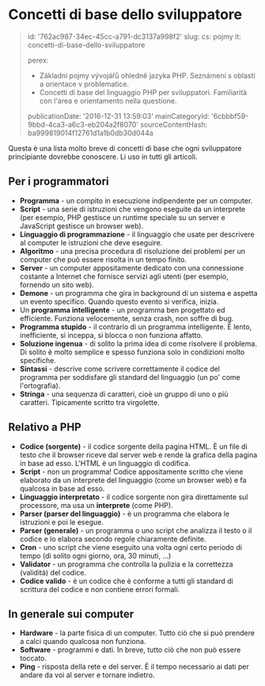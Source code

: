 Concetti di base dello sviluppatore
===================================

> id: '762ac987-34ec-45cc-a791-dc3137a998f2'
> slug:
> 	cs: pojmy
> 	it: concetti-di-base-dello-sviluppatore
> 
> perex:
> 	- Základní pojmy vývojářů ohledně jazyka PHP. Seznámení s oblastí a orientace v problematice.
> 	- Concetti di base del linguaggio PHP per sviluppatori. Familiarità con l'area e orientamento nella questione.
> 
> publicationDate: '2016-12-31 13:59:03'
> mainCategoryId: '6cbbbf59-9bbd-4ca3-a6c3-eb204a2f8070'
> sourceContentHash: ba999819014f12761d1a1b0db30d044a

Questa è una lista molto breve di concetti di base che ogni sviluppatore principiante dovrebbe conoscere. Li uso in tutti gli articoli.

Per i programmatori
--------------------------

- **Programma** - un compito in esecuzione indipendente per un computer.
- **Script** - una serie di istruzioni che vengono eseguite da un interprete (per esempio, PHP gestisce un runtime speciale su un server e JavaScript gestisce un browser web).
- **Linguaggio di programmazione** - il linguaggio che usate per descrivere al computer le istruzioni che deve eseguire.
- **Algoritmo** - una precisa procedura di risoluzione dei problemi per un computer che può essere risolta in un tempo finito.
- **Server** - un computer appositamente dedicato con una connessione costante a Internet che fornisce servizi agli utenti (per esempio, fornendo un sito web).
- **Demone** - un programma che gira in background di un sistema e aspetta un evento specifico. Quando questo evento si verifica, inizia.
- Un **programma intelligente** - un programma ben progettato ed efficiente. Funziona velocemente, senza crash, non soffre di bug.
- **Programma stupido** - il contrario di un programma intelligente. È lento, inefficiente, si inceppa, si blocca o non funziona affatto.
- **Soluzione ingenua** - di solito la prima idea di come risolvere il problema. Di solito è molto semplice e spesso funziona solo in condizioni molto specifiche.
- **Sintassi** - descrive come scrivere correttamente il codice del programma per soddisfare gli standard del linguaggio (un po' come l'ortografia).
- **Stringa** - una sequenza di caratteri, cioè un gruppo di uno o più caratteri. Tipicamente scritto tra virgolette.

Relativo a PHP
--------------------------

- **Codice (sorgente)** - il codice sorgente della pagina HTML. È un file di testo che il browser riceve dal server web e rende la grafica della pagina in base ad esso. L'HTML è un linguaggio di codifica.
- **Script** - non un programma! Codice appositamente scritto che viene elaborato da un interprete del linguaggio (come un browser web) e fa qualcosa in base ad esso.
- **Linguaggio interpretato** - il codice sorgente non gira direttamente sul processore, ma usa un **interprete** (come PHP).
- **Parser (parser del linguaggio)** - è un programma che elabora le istruzioni e poi le esegue.
- **Parser (generale)** - un programma o uno script che analizza il testo o il codice e lo elabora secondo regole chiaramente definite.
- **Cron** - uno script che viene eseguito una volta ogni certo periodo di tempo (di solito ogni giorno, ora, 30 minuti, ...)
- **Validator** - un programma che controlla la pulizia e la correttezza (validità) del codice.
- **Codice valido** - è un codice che è conforme a tutti gli standard di scrittura del codice e non contiene errori formali.

In generale sui computer
--------------------------

- **Hardware** - la parte fisica di un computer. Tutto ciò che si può prendere a calci quando qualcosa non funziona.
- **Software** - programmi e dati. In breve, tutto ciò che non può essere toccato.
- **Ping** - risposta della rete e del server. È il tempo necessario ai dati per andare da voi al server e tornare indietro.

